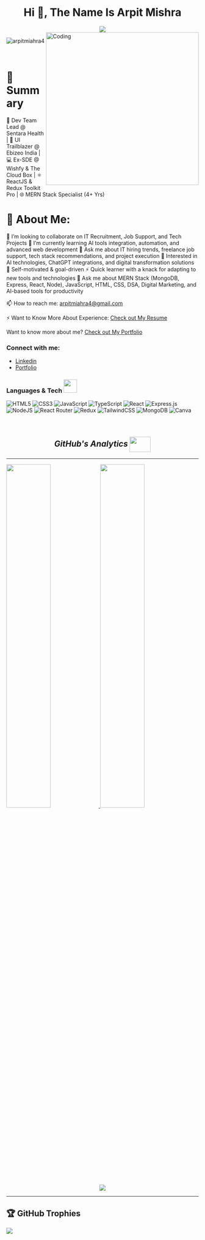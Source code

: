 <h1 align="center">Hi 👋, The Name Is Arpit Mishra</h1>
<div align="center">
 <img src="https://readme-typing-svg.herokuapp.com/?lines=Full+Stack+Web+Developer;Digital+Marketing+Expert;Quick+learner;Problem+Solver;&color=teal&center=true" />
</div>

<img align="right" alt="Coding" width="400" src="https://media0.giphy.com/media/qgQUggAC3Pfv687qPC/giphy.gif?cid=ecf05e47l5o174j0zohrwmjjk1zc2w82swqc0fk42xwjp33t&rid=giphy.gif&ct=g">

<p align="left"> <img src="https://komarev.com/ghpvc/?username=arpitmiahra4&label=Profile%20views&color=0e75b6&style=flat" alt="arpitmiahra4" /> </p><br/>
<h1 align="left"> 💫 Summary</h3>

🚀 Dev Team Lead @ Sentara Health | 🎯 UI Trailblazer @ Ebizeo India | 💻 Ex-SDE @ Wishfy & The Cloud Box | ⚛️ ReactJS & Redux Toolkit Pro | 🌐 MERN Stack Specialist (4+ Yrs)

# 💫 About Me:
👯 I’m looking to collaborate on IT Recruitment, Job Support, and Tech Projects
🌱 I’m currently learning AI tools integration, automation, and advanced web development
💬 Ask me about IT hiring trends, freelance job support, tech stack recommendations, and project execution
🤖 Interested in AI technologies, ChatGPT integrations, and digital transformation solutions
🚀 Self-motivated & goal-driven
⚡ Quick learner with a knack for adapting to new tools and technologies
💬 Ask me about MERN Stack (MongoDB, Express, React, Node), JavaScript, HTML, CSS, DSA, Digital Marketing, and AI-based tools for productivity<br>

📫 How to reach me: [arpitmiahra4@gmail.com](https://arpitmishraportfolio.vercel.app/)<br>

⚡ Want to Know More About Experience: [Check out My Resume](https://drive.google.com/file/d/1EO292lCbCL84BSpWxFVvUlVQTDhia5Vr/view?usp=sharing)<br>

Want to know more about me? [Check out My Portfolio](https://arpitmishraportfolio.vercel.app/)

<h3 align="left">Connect with me:</h3>
<ul>
<li>
  <a href="www.linkedin.com/in/mishrajiii" target="blank">Linkedin</a></li>
  <li>
    <a href="https://arpitmishraportfolio.vercel.app/" target="blank">Portfolio</a>
  </li>
</ul>






<h3>Languages & Tech <img src="https://camo.githubusercontent.com/beb64ff21c883e318e4f5db5231c2ba4175705bea1c9249e82a41ab375db4f75/68747470733a2f2f6d65646961322e67697068792e636f6d2f6d656469612f51737347456d706b79454f684243623765312f67697068792e6769663f6369643d656366303565343761306e336769316266716e74716d6f62386739616964316f796a327772336473336d67373030626c267269643d67697068792e676966" width="35"/></h3> 

![HTML5](https://img.shields.io/badge/html5-%23E34F26.svg?style=flat-square&logo=html5&logoColor=white) ![CSS3](https://img.shields.io/badge/css3-%231572B6.svg?style=flat-square&logo=css3&logoColor=white) ![JavaScript](https://img.shields.io/badge/javascript-%23323330.svg?style=flat-square&logo=javascript&logoColor=%23F7DF1E) ![TypeScript](https://img.shields.io/badge/typescript-%23007ACC.svg?style=flat-square&logo=typescript&logoColor=white) ![React](https://img.shields.io/badge/react-%2320232a.svg?style=flat-square&logo=react&logoColor=%2361DAFB) ![Express.js](https://img.shields.io/badge/express.js-%23404d59.svg?style=flat-square&logo=express&logoColor=%2361DAFB) ![NodeJS](https://img.shields.io/badge/node.js-6DA55F?style=flat-square&logo=node.js&logoColor=white) ![React Router](https://img.shields.io/badge/React_Router-CA4245?style=flat-square&logo=react-router&logoColor=white) ![Redux](https://img.shields.io/badge/redux-%23593d88.svg?style=flat-square&logo=redux&logoColor=white) ![TailwindCSS](https://img.shields.io/badge/tailwindcss-%2338B2AC.svg?style=flat-square&logo=tailwind-css&logoColor=white) ![MongoDB](https://img.shields.io/badge/MongoDB-%234ea94b.svg?style=flat-square&logo=mongodb&logoColor=white) ![Canva](https://img.shields.io/badge/Canva-%2300C4CC.svg?style=flat-square&logo=Canva&logoColor=white)


<br/>

<h2 align="center" margin-top="20px"><i>GitHub's Analytics <img align="center" height="40" width="55" src="https://media1.giphy.com/media/3oiaLa13GUehTbgDfs/giphy.gif" /></i></h2>
<hr>
<p align="left">
<a href="https://github.com/arpitmiahra4">
  <img width="48%" src="https://github-readme-streak-stats.herokuapp.com?user=arpitmiahra4&theme=github-dark-blue&date_format=j%20M%5B%20Y%5D"/>
  <img width="48%" src="https://github-readme-stats-eight-theta.vercel.app/api/top-langs/?username=arpitmiahra4&layout=compact&langs_count=8&theme=algolia"/>
  <p align="center">
  <img src="https://github-readme-stats-eight-theta.vercel.app/api?username=arpitmiahra4&show_icons=true&theme=algolia&include_all_commits=true&count_private=true" /></p>
</a>
</p>
<hr>


## 🏆 GitHub Trophies
![](https://github-profile-trophy.vercel.app/?username=arpitmiahra4&theme=darkhub&no-frame=false&no-bg=false&margin-w=4)
